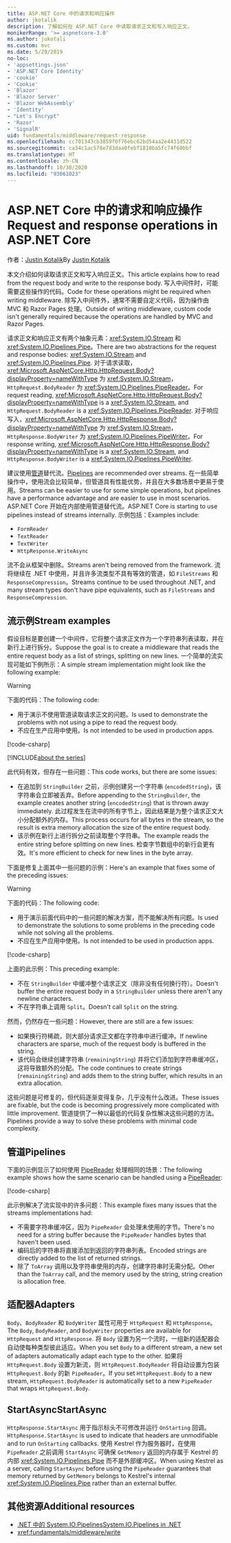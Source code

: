 ```yaml
---
title: ASP.NET Core 中的请求和响应操作
author: jkotalik
description: 了解如何在 ASP.NET Core 中读取请求正文和写入响应正文。
monikerRange: '>= aspnetcore-3.0'
ms.author: jukotali
ms.custom: mvc
ms.date: 5/29/2019
no-loc:
- 'appsettings.json'
- 'ASP.NET Core Identity'
- 'cookie'
- 'Cookie'
- 'Blazor'
- 'Blazor Server'
- 'Blazor WebAssembly'
- 'Identity'
- "Let's Encrypt"
- 'Razor'
- 'SignalR'
uid: fundamentals/middleware/request-response
ms.openlocfilehash: cc701343cb3859f0f76ebc62bd54aa2e4431d522
ms.sourcegitcommit: ca34c1ac578e7d3daa0febf1810ba5fc74f60bbf
ms.translationtype: HT
ms.contentlocale: zh-CN
ms.lasthandoff: 10/30/2020
ms.locfileid: "93061023"
---
```

# <a name="request-and-response-operations-in-aspnet-core"></a><span data-ttu-id="99f7e-103">ASP.NET Core 中的请求和响应操作</span><span class="sxs-lookup"><span data-stu-id="99f7e-103">Request and response operations in ASP.NET Core</span></span>

<span data-ttu-id="99f7e-104">作者：[Justin Kotalik](https://github.com/jkotalik)</span><span class="sxs-lookup"><span data-stu-id="99f7e-104">By [Justin Kotalik](https://github.com/jkotalik)</span></span>

<span data-ttu-id="99f7e-105">本文介绍如何读取请求正文和写入响应正文。</span><span class="sxs-lookup"><span data-stu-id="99f7e-105">This article explains how to read from the request body and write to the response body.</span></span> <span data-ttu-id="99f7e-106">写入中间件时，可能需要这些操作的代码。</span><span class="sxs-lookup"><span data-stu-id="99f7e-106">Code for these operations might be required when writing middleware.</span></span> <span data-ttu-id="99f7e-107">除写入中间件外，通常不需要自定义代码，因为操作由 MVC 和 Razor Pages 处理。</span><span class="sxs-lookup"><span data-stu-id="99f7e-107">Outside of writing middleware, custom code isn't generally required because the operations are handled by MVC and Razor Pages.</span></span>

<span data-ttu-id="99f7e-108">请求正文和响应正文有两个抽象元素：<xref:System.IO.Stream> 和 <xref:System.IO.Pipelines.Pipe>。</span><span class="sxs-lookup"><span data-stu-id="99f7e-108">There are two abstractions for the request and response bodies: <xref:System.IO.Stream> and <xref:System.IO.Pipelines.Pipe>.</span></span> <span data-ttu-id="99f7e-109">对于请求读取，<xref:Microsoft.AspNetCore.Http.HttpRequest.Body?displayProperty=nameWithType> 为 <xref:System.IO.Stream>，`HttpRequest.BodyReader` 为 <xref:System.IO.Pipelines.PipeReader>。</span><span class="sxs-lookup"><span data-stu-id="99f7e-109">For request reading, <xref:Microsoft.AspNetCore.Http.HttpRequest.Body?displayProperty=nameWithType> is a <xref:System.IO.Stream>, and `HttpRequest.BodyReader` is a <xref:System.IO.Pipelines.PipeReader>.</span></span> <span data-ttu-id="99f7e-110">对于响应写入，<xref:Microsoft.AspNetCore.Http.HttpResponse.Body?displayProperty=nameWithType> 为 <xref:System.IO.Stream>，`HttpResponse.BodyWriter` 为 <xref:System.IO.Pipelines.PipeWriter>。</span><span class="sxs-lookup"><span data-stu-id="99f7e-110">For response writing, <xref:Microsoft.AspNetCore.Http.HttpResponse.Body?displayProperty=nameWithType> is a <xref:System.IO.Stream>, and `HttpResponse.BodyWriter` is a <xref:System.IO.Pipelines.PipeWriter>.</span></span>

<span data-ttu-id="99f7e-111">建议使用[管道](/dotnet/standard/io/pipelines)替代流。</span><span class="sxs-lookup"><span data-stu-id="99f7e-111">[Pipelines](/dotnet/standard/io/pipelines) are recommended over streams.</span></span> <span data-ttu-id="99f7e-112">在一些简单操作中，使用流会比较简单，但管道具有性能优势，并且在大多数场景中更易于使用。</span><span class="sxs-lookup"><span data-stu-id="99f7e-112">Streams can be easier to use for some simple operations, but pipelines have a performance advantage and are easier to use in most scenarios.</span></span> <span data-ttu-id="99f7e-113">ASP.NET Core 开始在内部使用管道替代流。</span><span class="sxs-lookup"><span data-stu-id="99f7e-113">ASP.NET Core is starting to use pipelines instead of streams internally.</span></span> <span data-ttu-id="99f7e-114">示例包括：</span><span class="sxs-lookup"><span data-stu-id="99f7e-114">Examples include:</span></span>

* `FormReader`
* `TextReader`
* `TextWriter`
* `HttpResponse.WriteAsync`

<span data-ttu-id="99f7e-115">流不会从框架中删除。</span><span class="sxs-lookup"><span data-stu-id="99f7e-115">Streams aren't being removed from the framework.</span></span> <span data-ttu-id="99f7e-116">流将继续在 .NET 中使用，并且许多流类型不具有等效的管道，如 `FileStreams` 和 `ResponseCompression`。</span><span class="sxs-lookup"><span data-stu-id="99f7e-116">Streams continue to be used throughout .NET, and many stream types don't have pipe equivalents, such as `FileStreams` and `ResponseCompression`.</span></span>

## <a name="stream-examples"></a><span data-ttu-id="99f7e-117">流示例</span><span class="sxs-lookup"><span data-stu-id="99f7e-117">Stream examples</span></span>

<span data-ttu-id="99f7e-118">假设目标是要创建一个中间件，它将整个请求正文作为一个字符串列表读取，并在新行上进行拆分。</span><span class="sxs-lookup"><span data-stu-id="99f7e-118">Suppose the goal is to create a middleware that reads the entire request body as a list of strings, splitting on new lines.</span></span> <span data-ttu-id="99f7e-119">一个简单的流实现可能如下例所示：</span><span class="sxs-lookup"><span data-stu-id="99f7e-119">A simple stream implementation might look like the following example:</span></span>

> [!WARNING]
> <span data-ttu-id="99f7e-120">下面的代码：</span><span class="sxs-lookup"><span data-stu-id="99f7e-120">The following code:</span></span>
> * <span data-ttu-id="99f7e-121">用于演示不使用管道读取请求正文的问题。</span><span class="sxs-lookup"><span data-stu-id="99f7e-121">Is used to demonstrate the problems with not using a pipe to read the request body.</span></span>
> * <span data-ttu-id="99f7e-122">不应在生产应用中使用。</span><span class="sxs-lookup"><span data-stu-id="99f7e-122">Is not intended to be used in production apps.</span></span>

[!code-csharp[](request-response/samples/3.x/RequestResponseSample/Startup.cs?name=GetListOfStringsFromStream)]

[!INCLUDE[about the series](~/includes/code-comments-loc.md)]

<span data-ttu-id="99f7e-123">此代码有效，但存在一些问题：</span><span class="sxs-lookup"><span data-stu-id="99f7e-123">This code works, but there are some issues:</span></span>

* <span data-ttu-id="99f7e-124">在追加到 `StringBuilder` 之前，示例创建另一个字符串 (`encodedString`)，该字符串会立即被丢弃。</span><span class="sxs-lookup"><span data-stu-id="99f7e-124">Before appending to the `StringBuilder`, the example creates another string (`encodedString`) that is thrown away immediately.</span></span> <span data-ttu-id="99f7e-125">此过程发生在流中的所有字节上，因此结果是为整个请求正文大小分配额外的内存。</span><span class="sxs-lookup"><span data-stu-id="99f7e-125">This process occurs for all bytes in the stream, so the result is extra memory allocation the size of the entire request body.</span></span>
* <span data-ttu-id="99f7e-126">该示例在新行上进行拆分之前读取整个字符串。</span><span class="sxs-lookup"><span data-stu-id="99f7e-126">The example reads the entire string before splitting on new lines.</span></span> <span data-ttu-id="99f7e-127">检查字节数组中的新行会更有效。</span><span class="sxs-lookup"><span data-stu-id="99f7e-127">It's more efficient to check for new lines in the byte array.</span></span>

<span data-ttu-id="99f7e-128">下面是修复上面其中一些问题的示例：</span><span class="sxs-lookup"><span data-stu-id="99f7e-128">Here's an example that fixes some of the preceding issues:</span></span>

> [!WARNING]
> <span data-ttu-id="99f7e-129">下面的代码：</span><span class="sxs-lookup"><span data-stu-id="99f7e-129">The following code:</span></span>
> * <span data-ttu-id="99f7e-130">用于演示前面代码中的一些问题的解决方案，而不能解决所有问题。</span><span class="sxs-lookup"><span data-stu-id="99f7e-130">Is used to demonstrate the solutions to some problems in the preceding code while not solving all the problems.</span></span>
> * <span data-ttu-id="99f7e-131">不应在生产应用中使用。</span><span class="sxs-lookup"><span data-stu-id="99f7e-131">Is not intended to be used in production apps.</span></span>

[!code-csharp[](request-response/samples/3.x/RequestResponseSample/Startup.cs?name=GetListOfStringsFromStreamMoreEfficient)]

<span data-ttu-id="99f7e-132">上面的此示例：</span><span class="sxs-lookup"><span data-stu-id="99f7e-132">This preceding example:</span></span>

* <span data-ttu-id="99f7e-133">不在 `StringBuilder` 中缓冲整个请求正文（除非没有任何换行符）。</span><span class="sxs-lookup"><span data-stu-id="99f7e-133">Doesn't buffer the entire request body in a `StringBuilder` unless there aren't any newline characters.</span></span>
* <span data-ttu-id="99f7e-134">不在字符串上调用 `Split`。</span><span class="sxs-lookup"><span data-stu-id="99f7e-134">Doesn't call `Split` on the string.</span></span>

<span data-ttu-id="99f7e-135">然而，仍然存在一些问题：</span><span class="sxs-lookup"><span data-stu-id="99f7e-135">However, there are still are a few issues:</span></span>

* <span data-ttu-id="99f7e-136">如果换行符稀疏，则大部分请求正文都在字符串中进行缓冲。</span><span class="sxs-lookup"><span data-stu-id="99f7e-136">If newline characters are sparse, much of the request body is buffered in the string.</span></span>
* <span data-ttu-id="99f7e-137">该代码会继续创建字符串 (`remainingString`) 并将它们添加到字符串缓冲区，这将导致额外的分配。</span><span class="sxs-lookup"><span data-stu-id="99f7e-137">The code continues to create strings (`remainingString`) and adds them to the string buffer, which results in an extra allocation.</span></span>

<span data-ttu-id="99f7e-138">这些问题是可修复的，但代码逐渐变得复杂，几乎没有什么改进。</span><span class="sxs-lookup"><span data-stu-id="99f7e-138">These issues are fixable, but the code is becoming progressively more complicated with little improvement.</span></span> <span data-ttu-id="99f7e-139">管道提供了一种以最低的代码复杂性解决这些问题的方法。</span><span class="sxs-lookup"><span data-stu-id="99f7e-139">Pipelines provide a way to solve these problems with minimal code complexity.</span></span>

## <a name="pipelines"></a><span data-ttu-id="99f7e-140">管道</span><span class="sxs-lookup"><span data-stu-id="99f7e-140">Pipelines</span></span>

<span data-ttu-id="99f7e-141">下面的示例显示了如何使用 [PipeReader](/dotnet/standard/io/pipelines#pipe) 处理相同的场景：</span><span class="sxs-lookup"><span data-stu-id="99f7e-141">The following example shows how the same scenario can be handled using a [PipeReader](/dotnet/standard/io/pipelines#pipe):</span></span>

[!code-csharp[](request-response/samples/3.x/RequestResponseSample/Startup.cs?name=GetListOfStringFromPipe)]

<span data-ttu-id="99f7e-142">此示例解决了流实现中的许多问题：</span><span class="sxs-lookup"><span data-stu-id="99f7e-142">This example fixes many issues that the streams implementations had:</span></span>

* <span data-ttu-id="99f7e-143">不需要字符串缓冲区，因为 `PipeReader` 会处理未使用的字节。</span><span class="sxs-lookup"><span data-stu-id="99f7e-143">There's no need for a string buffer because the `PipeReader` handles bytes that haven't been used.</span></span>
* <span data-ttu-id="99f7e-144">编码后的字符串将直接添加到返回的字符串列表。</span><span class="sxs-lookup"><span data-stu-id="99f7e-144">Encoded strings are directly added to the list of returned strings.</span></span>
* <span data-ttu-id="99f7e-145">除了 `ToArray` 调用以及字符串使用的内存，创建字符串时无需分配。</span><span class="sxs-lookup"><span data-stu-id="99f7e-145">Other than the `ToArray` call, and the memory used by the string, string creation is allocation free.</span></span>

## <a name="adapters"></a><span data-ttu-id="99f7e-146">适配器</span><span class="sxs-lookup"><span data-stu-id="99f7e-146">Adapters</span></span>

<span data-ttu-id="99f7e-147">`Body`、`BodyReader` 和 `BodyWriter` 属性可用于 `HttpRequest` 和 `HttpResponse`。</span><span class="sxs-lookup"><span data-stu-id="99f7e-147">The `Body`, `BodyReader`, and `BodyWriter` properties are available for `HttpRequest` and `HttpResponse`.</span></span> <span data-ttu-id="99f7e-148">将 `Body` 设置为另一个流时，一组新的适配器会自动使每种类型彼此适应。</span><span class="sxs-lookup"><span data-stu-id="99f7e-148">When you set `Body` to a different stream, a new set of adapters automatically adapt each type to the other.</span></span> <span data-ttu-id="99f7e-149">如果将 `HttpRequest.Body` 设置为新流，则 `HttpRequest.BodyReader` 将自动设置为包装 `HttpRequest.Body` 的新 `PipeReader`。</span><span class="sxs-lookup"><span data-stu-id="99f7e-149">If you set `HttpRequest.Body` to a new stream, `HttpRequest.BodyReader` is automatically set to a new `PipeReader` that wraps `HttpRequest.Body`.</span></span>

## <a name="startasync"></a><span data-ttu-id="99f7e-150">StartAsync</span><span class="sxs-lookup"><span data-stu-id="99f7e-150">StartAsync</span></span>

<span data-ttu-id="99f7e-151">`HttpResponse.StartAsync` 用于指示标头不可修改并运行 `OnStarting` 回调。</span><span class="sxs-lookup"><span data-stu-id="99f7e-151">`HttpResponse.StartAsync` is used to indicate that headers are unmodifiable and to run `OnStarting` callbacks.</span></span> <span data-ttu-id="99f7e-152">使用 Kestrel 作为服务器时，在使用 `PipeReader` 之前调用 `StartAsync` 可确保 `GetMemory` 返回的内存属于 Kestrel 的内部 <xref:System.IO.Pipelines.Pipe> 而不是外部缓冲区。</span><span class="sxs-lookup"><span data-stu-id="99f7e-152">When using Kestrel as a server, calling `StartAsync` before using the `PipeReader` guarantees that memory returned by `GetMemory` belongs to Kestrel's internal <xref:System.IO.Pipelines.Pipe> rather than an external buffer.</span></span>

## <a name="additional-resources"></a><span data-ttu-id="99f7e-153">其他资源</span><span class="sxs-lookup"><span data-stu-id="99f7e-153">Additional resources</span></span>

* [<span data-ttu-id="99f7e-154">.NET 中的 System.IO.Pipelines</span><span class="sxs-lookup"><span data-stu-id="99f7e-154">System.IO.Pipelines in .NET</span></span>](/dotnet/standard/io/pipelines)
* <xref:fundamentals/middleware/write>

<!-- Test with Postman or other tool. See image in static directory. -->

